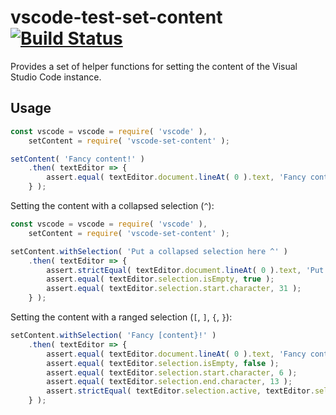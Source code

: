 
# vscode-test-set-content [![Build Status](https://travis-ci.org/mlewand-org/vscode-test-set-content.svg?branch=master)](https://travis-ci.org/mlewand-org/vscode-test-set-content)

Provides a set of helper functions for setting the content of the Visual Studio Code instance.

## Usage

```javascript
const vscode = vscode = require( 'vscode' ),
    setContent = require( 'vscode-set-content' );

setContent( 'Fancy content!' )
    .then( textEditor => {
        assert.equal( textEditor.document.lineAt( 0 ).text, 'Fancy content!' );
    } );
```

Setting the content with a collapsed selection (`^`):

```javascript
const vscode = vscode = require( 'vscode' ),
    setContent = require( 'vscode-set-content' );

setContent.withSelection( 'Put a collapsed selection here ^' )
    .then( textEditor => {
        assert.strictEqual( textEditor.document.lineAt( 0 ).text, 'Put a collapsed selection here ' );
        assert.equal( textEditor.selection.isEmpty, true );
        assert.equal( textEditor.selection.start.character, 31 );
    } );
```

Setting the content with a ranged selection (`[`, `]`, `{`, `}`):

```javascript
setContent.withSelection( 'Fancy [content}!' )
    .then( textEditor => {
        assert.equal( textEditor.document.lineAt( 0 ).text, 'Fancy content!' );
        assert.equal( textEditor.selection.isEmpty, false );
        assert.equal( textEditor.selection.start.character, 6 );
        assert.equal( textEditor.selection.end.character, 13 );
        assert.strictEqual( textEditor.selection.active, textEditor.selection.end );
    } );
```

